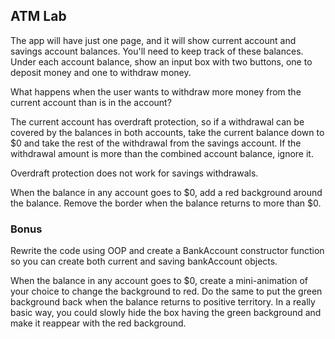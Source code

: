 ## ATM Lab

The app will have just one page, and it will show current account and savings account balances. You'll need to keep track of these balances. Under each account balance, show an input box with two buttons, one to deposit money and one to withdraw money.

What happens when the user wants to withdraw more money from the current account than is in the account? 

The current account has overdraft protection, so if a withdrawal can be covered by the balances in both accounts, take the current balance down to $0 and take the rest of the withdrawal from the savings account. If the withdrawal amount is more than the combined account balance, ignore it.

Overdraft protection does not work for savings withdrawals. 

When the balance in any account goes to $0, add a red background around the balance. Remove the border when the balance returns to more than $0.

### Bonus

Rewrite the code using OOP and create a BankAccount constructor function so you can create both current and saving bankAccount objects.

When the balance in any account goes to $0, create a mini-animation of your choice to change the background to red. Do the same to put the green background back when the balance returns to positive territory.
In a really basic way, you could slowly hide the box having the green background and make it reappear with the red background.
